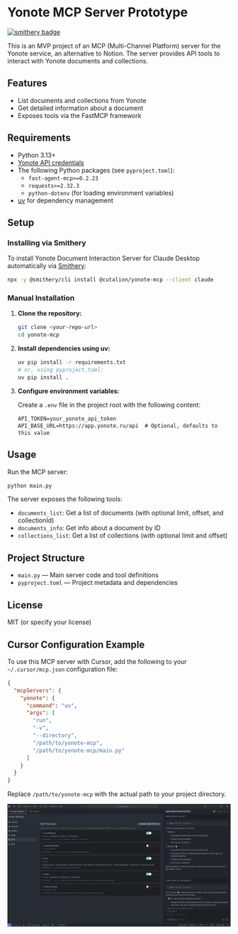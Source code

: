 # Yonote MCP Server Prototype
[![smithery badge](https://smithery.ai/badge/@cutalion/yonote-mcp)](https://smithery.ai/server/@cutalion/yonote-mcp)

This is an MVP project of an MCP (Multi-Channel Platform) server for the Yonote service, an alternative to Notion. The server provides API tools to interact with Yonote documents and collections.

## Features

- List documents and collections from Yonote
- Get detailed information about a document
- Exposes tools via the FastMCP framework

## Requirements

- Python 3.13+
- [Yonote API credentials](https://app.yonote.ru/)
- The following Python packages (see `pyproject.toml`):
  - `fast-agent-mcp>=0.2.23`
  - `requests>=2.32.3`
  - `python-dotenv` (for loading environment variables)
- [uv](https://github.com/astral-sh/uv) for dependency management

## Setup

### Installing via Smithery

To install Yonote Document Interaction Server for Claude Desktop automatically via [Smithery](https://smithery.ai/server/@cutalion/yonote-mcp):

```bash
npx -y @smithery/cli install @cutalion/yonote-mcp --client claude
```

### Manual Installation
1. **Clone the repository:**
   ```bash
   git clone <your-repo-url>
   cd yonote-mcp
   ```

2. **Install dependencies using uv:**
   ```bash
   uv pip install -r requirements.txt
   # or, using pyproject.toml:
   uv pip install .
   ```

3. **Configure environment variables:**

   Create a `.env` file in the project root with the following content:
   ```
   API_TOKEN=your_yonote_api_token
   API_BASE_URL=https://app.yonote.ru/api  # Optional, defaults to this value
   ```

## Usage

Run the MCP server:
```bash
python main.py
```

The server exposes the following tools:
- `documents_list`: Get a list of documents (with optional limit, offset, and collectionId)
- `documents_info`: Get info about a document by ID
- `collections_list`: Get a list of collections (with optional limit and offset)

## Project Structure

- `main.py` — Main server code and tool definitions
- `pyproject.toml` — Project metadata and dependencies

## License

MIT (or specify your license)

## Cursor Configuration Example

To use this MCP server with Cursor, add the following to your `~/.cursor/mcp.json` configuration file:

```json
{
  "mcpServers": {
    "yonote": {
      "command": "uv",
      "args": [
        "run",
        "-v",
        "--directory",
        "/path/to/yonote-mcp",
        "/path/to/yonote-mcp/main.py"
      ]
    }
  }
}
```

Replace `/path/to/yonote-mcp` with the actual path to your project directory.

![Screenshot](./screenshot.png)

